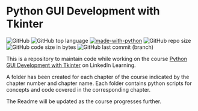 # Python GUI Development with Tkinter

![GitHub](https://img.shields.io/github/license/samujjwaal/Tkinter-GUI)
![GitHub top language](https://img.shields.io/github/languages/top/samujjwaal/Tkinter-GUI)
[![made-with-python](https://img.shields.io/badge/Made%20with-Python-1f425f.svg)](https://www.python.org/)
![GitHub repo size](https://img.shields.io/github/repo-size/samujjwaal/Tkinter-GUI)
![GitHub code size in bytes](https://img.shields.io/github/languages/code-size/samujjwaal/Tkinter-GUI)
![GitHub last commit (branch)](https://img.shields.io/github/last-commit/samujjwaal/Tkinter-GUI/master)

This is a repository to maintain code while working on the course [Python GUI Development with Tkinter](https://www.linkedin.com/learning/python-gui-development-with-tkinter-2) on LinkedIn Learning.

A folder has been created for each chapter of the course indicated by the chapter number and chapter name. Each folder contains python scripts for concepts and code covered in the corresponding chapter. 

The Readme will be updated as the course progresses further.
